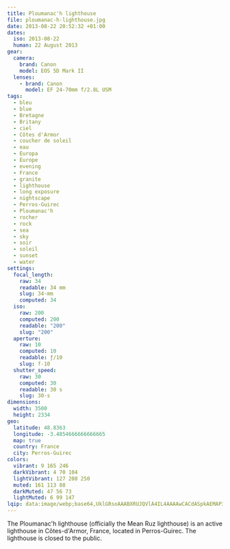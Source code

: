```yaml
---
title: Ploumanac'h lighthouse
file: ploumanac-h-lighthouse.jpg
date: 2013-08-22 20:52:32 +01:00
dates:
  iso: 2013-08-22
  human: 22 August 2013
gear:
  camera:
    brand: Canon
    model: EOS 5D Mark II
  lenses:
    - brand: Canon
      model: EF 24-70mm f/2.8L USM
tags:
  - bleu
  - blue
  - Bretagne
  - Britany
  - ciel
  - Côtes d'Armor
  - coucher de soleil
  - eau
  - Europa
  - Europe
  - evening
  - France
  - granite
  - lighthouse
  - long exposure
  - nightscape
  - Perros-Guirec
  - Ploumanac'h
  - rocher
  - rock
  - sea
  - sky
  - soir
  - soleil
  - sunset
  - water
settings:
  focal_length:
    raw: 34
    readable: 34 mm
    slug: 34-mm
    computed: 34
  iso:
    raw: 200
    computed: 200
    readable: "200"
    slug: "200"
  aperture:
    raw: 10
    computed: 10
    readable: ƒ/10
    slug: f-10
  shutter_speed:
    raw: 30
    computed: 30
    readable: 30 s
    slug: 30-s
dimensions:
  width: 3500
  height: 2334
geo:
  latitude: 48.8363
  longitude: -3.4854666666666665
  map: true
  country: France
  city: Perros-Guirec
colors:
  vibrant: 9 165 246
  darkVibrant: 4 70 104
  lightVibrant: 127 208 250
  muted: 161 113 88
  darkMuted: 47 56 73
  lightMuted: 6 99 147
lqip: data:image/webp;base64,UklGRsoAAABXRUJQVlA4IL4AAAAwCACdASpkAEMAP3GqzGC7t6mvqFHLY3AuCWMA0BgZwzUS1iGug6K7dOfIlHDPSMKti/5bLBi6vv5rQ7YR85cgX7cznzy1AwKMYAD+7HwBD/UO/cTUsGqnfwqrzaCMFp9NtmO+Qbabe5uS0OTQNbTNgH1y7nb7E1cc71Uyo6USM4fatgjcJb4qeAxGX7XEBOUXTKvbHjIzXSAg8z8cHAX49tLJ1IhqoofduUCvSxjVpN5pg4wIRkKYzmPgAAAA
---
```


The Ploumanac'h lighthouse (officially the Mean Ruz lighthouse) is an active lighthouse in Côtes-d'Armor, France, located in Perros-Guirec. The lighthouse is closed to the public.
